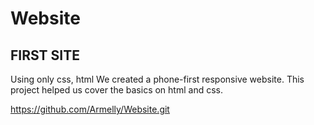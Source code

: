 # Website

## FIRST SITE

Using only css, html We created a phone-first responsive website. This project helped us cover the basics on html and css.

https://github.com/Armelly/Website.git